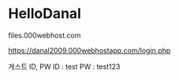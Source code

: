 # HelloDanal

files.000webhost.com

https://danal2009.000webhostapp.com/login.php

게스트 ID, PW
ID : test
PW : test123
